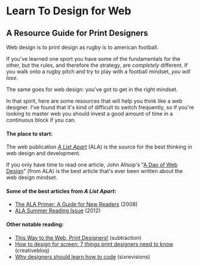 <div class="article md">

# Learn To Design for Web #
## A Resource Guide for Print Designers #

Web design is to print design as rugby is to american football.

If you've learned one sport you have some of the fundamentals for the other, but the rules, and therefore the strategy, are _completely_ different. If you walk onto a rugby pitch and try to play with a football mindset, _you will lose_.

The same goes for web design: you've got to get in the right mindset.

In that spirit, here are some resources that will help you think like a web designer. I've found that it's kind of difficult to switch frequently, so if you're looking to master web you should invest a good amount of time in a continuous block if you can.

#### The place to start: #

The web publication [_A List Apart_](http://alistapart.com/) (ALA) is the source for the best thinking in web design and development.  

If you only have time to read one article, John Allsop's "[A Dao of Web Design](http://alistapart.com/article/dao)" (from ALA) is the best article that's ever been written about the web design mindset.

#### Some of the best articles from _A List Apart_: #

- [The ALA Primer: A Guide for New Readers](http://alistapart.com/article/ALAprimer) (2008)
- [ALA Summer Reading Issue](http://alistapart.com/article/summer-reading-issue) (2012)

#### Other notable reading: #

- [This Way to the Web, Print Designers!](http://www.subtraction.com/2007/08/17/this-way-to-) (subtraction)
- [How to design for screen: 7 things print designers need to know](http://www.creativebloq.com/web-design/how-design-screen-guide-print-designers-1131786) (creativebloq)
- [Why designers should learn how to code](http://sixrevisions.com/web_design/why-designers-should-learn-how-to-code/) (sixrevisions)

</div>
